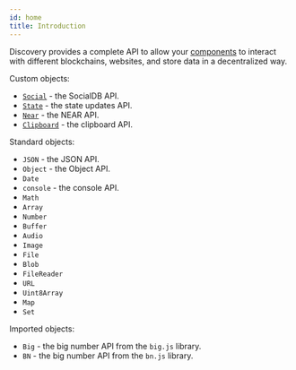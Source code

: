 ```yaml
---
id: home
title: Introduction
---
```


Discovery provides a complete API to allow your [components](../components/home.md) to interact with different blockchains, websites, and store data in a decentralized way.

Custom objects:
- [`Social`](social.md) - the SocialDB API.
- [`State`](state.md) - the state updates API.
- [`Near`](near.md) - the NEAR API.
- [`Clipboard`](clipboard.md) - the clipboard API.

Standard objects:
- `JSON` - the JSON API.
- `Object` - the Object API.
- `Date`
- `console` - the console API.
- `Math` 
- `Array`
- `Number`
- `Buffer`
- `Audio`
- `Image`
- `File`
- `Blob`
- `FileReader`
- `URL`
- `Uint8Array`
- `Map`
- `Set`

Imported objects:
- `Big` - the big number API from the `big.js` library.
- `BN` - the big number API from the `bn.js` library.
